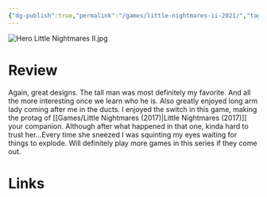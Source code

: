 ```yaml
---
{"dg-publish":true,"permalink":"/games/little-nightmares-ii-2021/","tags":["games","streamed"],"created":"2024-07-23","updated":"2025-09-04"}
---
```



![Hero Little Nightmares II.jpg](/img/user/_sys/Attachments/Hero%20Little%20Nightmares%20II.jpg)

# Review

Again, great designs. The tall man was most definitely my favorite. And all the more interesting once we learn who he is. Also greatly enjoyed long arm lady coming after me in the ducts. I enjoyed the switch in this game, making the protag of [[Games/Little Nightmares (2017)\|Little Nightmares (2017)]] your companion. Although after what happened in that one, kinda hard to trust her...Every time she sneezed I was squinting my eyes waiting for things to explode. Will definitely play more games in this series if they come out.

# Links
